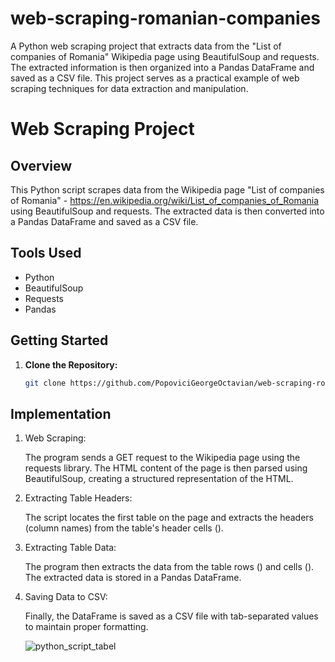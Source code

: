 # web-scraping-romanian-companies
A Python web scraping project that extracts data from the "List of companies of Romania" Wikipedia page using BeautifulSoup and requests. The extracted information is then organized into a Pandas DataFrame and saved as a CSV file. This project serves as a practical example of web scraping techniques for data extraction and manipulation.

# Web Scraping Project

## Overview
This Python script scrapes data from the Wikipedia page "List of companies of Romania" - https://en.wikipedia.org/wiki/List_of_companies_of_Romania using BeautifulSoup and requests. The extracted data is then converted into a Pandas DataFrame and saved as a CSV file.

## Tools Used
- Python
- BeautifulSoup
- Requests
- Pandas

## Getting Started
1. **Clone the Repository:**
   ```bash
   git clone https://github.com/PopoviciGeorgeOctavian/web-scraping-romanian-companies.git


## Implementation
1. Web Scraping:

    The program sends a GET request to the Wikipedia page using the requests library.
    The HTML content of the page is then parsed using BeautifulSoup, creating a structured representation of the HTML.

2. Extracting Table Headers:

    The script locates the first table on the page and extracts the headers (column names) from the table's header cells (<th>).


3. Extracting Table Data:
   
    The program then extracts the data from the table rows (<tr>) and cells (<td>).
    The extracted data is stored in a Pandas DataFrame.
   
4. Saving Data to CSV:
   
   Finally, the DataFrame is saved as a CSV file with tab-separated values to maintain proper formatting.

   
   ![python_script_tabel](https://github.com/PopoviciGeorgeOctavian/web-scraping-romanian-companies/assets/116513072/0c1f5a5f-f1d0-44ef-84e9-57c44c98419d)
